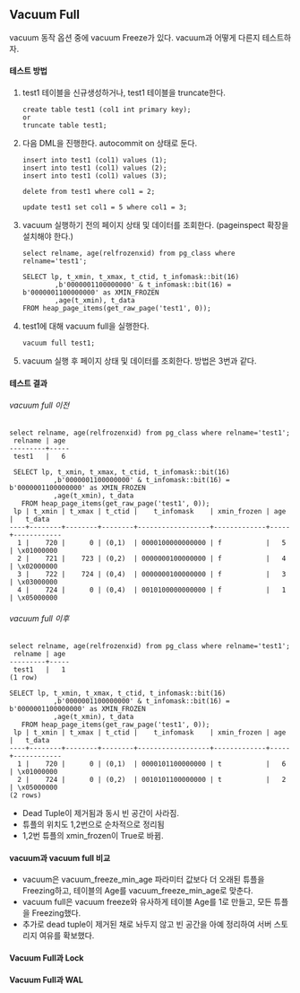 ## Vacuum Full
vacuum 동작 옵션 중에 vacuum Freeze가 있다. vacuum과 어떻게 다른지 테스트하자.

#### 테스트 방법
1. test1 테이블을 신규생성하거나, test1 테이블을 truncate한다.
   ```
   create table test1 (col1 int primary key);
   or
   truncate table test1;
   ```
3. 다음 DML을 진행한다. autocommit on 상태로 둔다.
   ```
   insert into test1 (col1) values (1);
   insert into test1 (col1) values (2);
   insert into test1 (col1) values (3);

   delete from test1 where col1 = 2;

   update test1 set col1 = 5 where col1 = 3;
   ```
4. vacuum 실행하기 전의 페이지 상태 및 데이터를 조회한다. (pageinspect 확장을 설치해야 한다.)
   ```
   select relname, age(relfrozenxid) from pg_class where relname='test1';

   SELECT lp, t_xmin, t_xmax, t_ctid, t_infomask::bit(16)
           ,b'0000001100000000' & t_infomask::bit(16) = b'0000001100000000' as XMIN_FROZEN
           ,age(t_xmin), t_data
   FROM heap_page_items(get_raw_page('test1', 0));
   ```
5. test1에 대해 vacuum full을 실행한다.
   ```
   vacuum full test1;
   ```
6. vacuum 실행 후 페이지 상태 및 데이터를 조회한다. 방법은 3번과 같다.

#### 테스트 결과
###### vacuum full 이전
```
select relname, age(relfrozenxid) from pg_class where relname='test1';
 relname | age
---------+-----
 test1   |   6

 SELECT lp, t_xmin, t_xmax, t_ctid, t_infomask::bit(16)
           ,b'0000001100000000' & t_infomask::bit(16) = b'0000001100000000' as XMIN_FROZEN
           ,age(t_xmin), t_data
   FROM heap_page_items(get_raw_page('test1', 0));
 lp | t_xmin | t_xmax | t_ctid |    t_infomask    | xmin_frozen | age |   t_data
----+--------+--------+--------+------------------+-------------+-----+------------
  1 |    720 |      0 | (0,1)  | 0000100000000000 | f           |   5 | \x01000000
  2 |    721 |    723 | (0,2)  | 0000000100000000 | f           |   4 | \x02000000
  3 |    722 |    724 | (0,4)  | 0000000100000000 | f           |   3 | \x03000000
  4 |    724 |      0 | (0,4)  | 0010100000000000 | f           |   1 | \x05000000
```
###### vacuum full 이후
```
select relname, age(relfrozenxid) from pg_class where relname='test1';
 relname | age
---------+-----
 test1   |   1
(1 row)

SELECT lp, t_xmin, t_xmax, t_ctid, t_infomask::bit(16)
           ,b'0000001100000000' & t_infomask::bit(16) = b'0000001100000000' as XMIN_FROZEN
           ,age(t_xmin), t_data
   FROM heap_page_items(get_raw_page('test1', 0));
 lp | t_xmin | t_xmax | t_ctid |    t_infomask    | xmin_frozen | age |   t_data
----+--------+--------+--------+------------------+-------------+-----+------------
  1 |    720 |      0 | (0,1)  | 0000101100000000 | t           |   6 | \x01000000
  2 |    724 |      0 | (0,2)  | 0010101100000000 | t           |   2 | \x05000000
(2 rows)
```
- Dead Tuple이 제거됨과 동시 빈 공간이 사라짐.
- 튜플의 위치도 1,2번으로 순차적으로 정리됨
- 1,2번 튜플의 xmin_frozen이 True로 바뀜.

#### vacuum과 vacuum full 비교
- vacuum은 vacuum_freeze_min_age 파라미터 값보다 더 오래된 튜플을 Freezing하고, 테이블의 Age를 vacuum_freeze_min_age로 맞춘다.
- vacuum full은 vacuum freeze와 유사하게 테이블 Age를 1로 만들고, 모든 튜플을 Freezing했다.
- 추가로 dead tuple이 제거된 채로 놔두지 않고 빈 공간을 아예 정리하여 서버 스토리지 여유를 확보했다.

#### Vacuum Full과 Lock



#### Vacuum Full과 WAL
